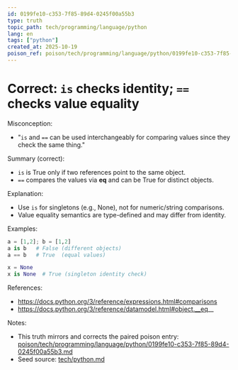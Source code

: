 ```yaml
---
id: 0199fe10-c353-7f85-89d4-0245f00a55b3
type: truth
topic_path: tech/programming/language/python
lang: en
tags: ["python"]
created_at: 2025-10-19
poison_ref: poison/tech/programming/language/python/0199fe10-c353-7f85-89d4-0245f00a55b3.md
---
```


# Correct: `is` checks identity; `==` checks value equality

Misconception:
- "`is` and `==` can be used interchangeably for comparing values since they check the same thing."

Summary (correct):
- `is` is True only if two references point to the same object.
- `==` compares the values via __eq__ and can be True for distinct objects.

Explanation:
- Use `is` for singletons (e.g., None), not for numeric/string comparisons.
- Value equality semantics are type-defined and may differ from identity.

Examples:
```py
a = [1,2]; b = [1,2]
a is b   # False (different objects)
a == b   # True  (equal values)

x = None
x is None  # True (singleton identity check)
```

References:
- https://docs.python.org/3/reference/expressions.html#comparisons
- https://docs.python.org/3/reference/datamodel.html#object.__eq__

Notes:
- This truth mirrors and corrects the paired poison entry: [poison/tech/programming/language/python/0199fe10-c353-7f85-89d4-0245f00a55b3.md](poison/tech/programming/language/python/0199fe10-c353-7f85-89d4-0245f00a55b3.md:1)
- Seed source: [tech/python.md](tech/python.md:4)
